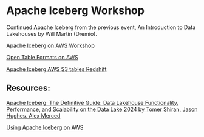 # Apache Iceberg Workshop

Continued Apache Iceberg from the previous event,  An Introduction to Data Lakehouses by Will Martin (Dremio).

[Apache Iceberg on AWS Workshop](https://catalog.us-east-1.prod.workshops.aws/workshops/b6289fb6-4636-4843-b8c1-f782b4871783/en-US/)


[Open Table Formats on AWS](https://catalog.us-east-1.prod.workshops.aws/workshops/520e974c-0fee-4585-9601-9af535d4d908/en-US/)


[Apache Iceberg AWS S3 tables Redshift](https://aws.amazon.com/blogs/big-data/scalable-analytics-and-centralized-governance-for-apache-iceberg-tables-using-amazon-s3-tables-and-amazon-redshift/)



## Resources:

[Apache Iceberg: The Definitive Guide: Data Lakehouse Functionality, Performance, and Scalability on the Data Lake 2024
by Tomer Shiran, Jason Hughes, Alex Merced](https://hello.dremio.com/wp-apache-iceberg-the-definitive-guide-reg.html)

[Using Apache Iceberg on AWS](https://docs.aws.amazon.com/pdfs/prescriptive-guidance/latest/apache-iceberg-on-aws/apache-iceberg-on-aws.pdf)

